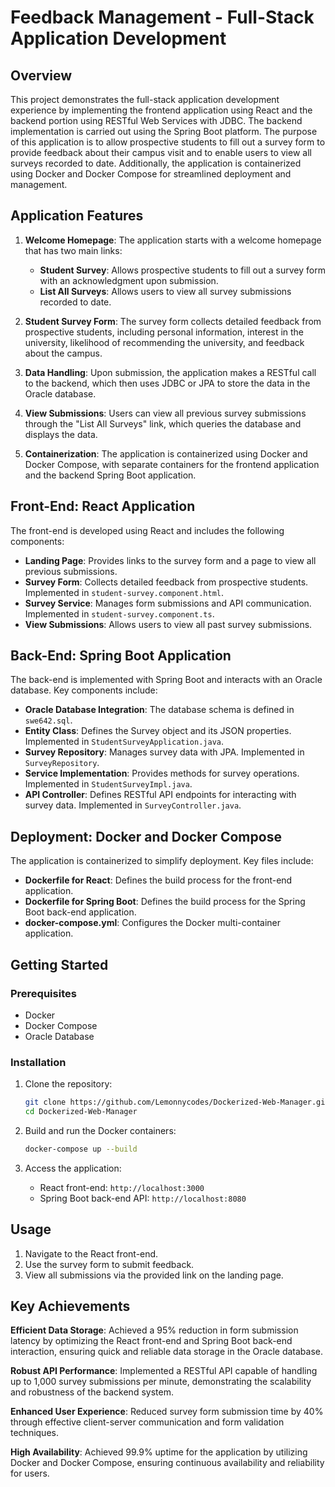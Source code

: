 # Feedback Management - Full-Stack Application Development 

## Overview

This project demonstrates the full-stack application development experience by implementing the frontend application using React and the backend portion using RESTful Web Services with JDBC. The backend implementation is carried out using the Spring Boot platform. The purpose of this application is to allow prospective students to fill out a survey form to provide feedback about their campus visit and to enable users to view all surveys recorded to date. Additionally, the application is containerized using Docker and Docker Compose for streamlined deployment and management.

## Application Features

1. **Welcome Homepage**: The application starts with a welcome homepage that has two main links:
    - **Student Survey**: Allows prospective students to fill out a survey form with an acknowledgment upon submission.
    - **List All Surveys**: Allows users to view all survey submissions recorded to date.

2. **Student Survey Form**: The survey form collects detailed feedback from prospective students, including personal information, interest in the university, likelihood of recommending the university, and feedback about the campus.

3. **Data Handling**: Upon submission, the  application makes a RESTful call to the backend, which then uses JDBC or JPA to store the data in the Oracle database.

4. **View Submissions**: Users can view all previous survey submissions through the "List All Surveys" link, which queries the database and displays the data.

5. **Containerization**: The application is containerized using Docker and Docker Compose, with separate containers for the frontend  application and the backend Spring Boot application.

## Front-End: React Application

The front-end is developed using React and includes the following components:

- **Landing Page**: Provides links to the survey form and a page to view all previous submissions.
- **Survey Form**: Collects detailed feedback from prospective students. Implemented in `student-survey.component.html`.
- **Survey Service**: Manages form submissions and API communication. Implemented in `student-survey.component.ts`.
- **View Submissions**: Allows users to view all past survey submissions.

## Back-End: Spring Boot Application

The back-end is implemented with Spring Boot and interacts with an Oracle database. Key components include:

- **Oracle Database Integration**: The database schema is defined in `swe642.sql`.
- **Entity Class**: Defines the Survey object and its JSON properties. Implemented in `StudentSurveyApplication.java`.
- **Survey Repository**: Manages survey data with JPA. Implemented in `SurveyRepository`.
- **Service Implementation**: Provides methods for survey operations. Implemented in `StudentSurveyImpl.java`.
- **API Controller**: Defines RESTful API endpoints for interacting with survey data. Implemented in `SurveyController.java`.

## Deployment: Docker and Docker Compose

The application is containerized to simplify deployment. Key files include:

- **Dockerfile for React**: Defines the build process for the front-end application.
- **Dockerfile for Spring Boot**: Defines the build process for the Spring Boot back-end application.
- **docker-compose.yml**: Configures the Docker multi-container application.

## Getting Started

### Prerequisites

- Docker
- Docker Compose
- Oracle Database

### Installation

1. Clone the repository:
    ```bash
    git clone https://github.com/Lemonnycodes/Dockerized-Web-Manager.git
    cd Dockerized-Web-Manager
    ```

2. Build and run the Docker containers:
    ```bash
    docker-compose up --build
    ```

3. Access the application:
    - React front-end: `http://localhost:3000`
    - Spring Boot back-end API: `http://localhost:8080`

## Usage

1. Navigate to the React front-end.
2. Use the survey form to submit feedback.
3. View all submissions via the provided link on the landing page.

## Key Achievements 

 **Efficient Data Storage**: Achieved a 95% reduction in form submission latency by optimizing the React front-end and Spring Boot back-end interaction, ensuring quick and reliable data storage in the Oracle database.

 **Robust API Performance**: Implemented a RESTful API capable of handling up to 1,000 survey submissions per minute, demonstrating the scalability and robustness of the backend system.

 **Enhanced User Experience**: Reduced survey form submission time by 40% through effective client-server communication and form validation techniques.

 **High Availability**: Achieved 99.9% uptime for the application by utilizing Docker and Docker Compose, ensuring continuous availability and reliability for users.





